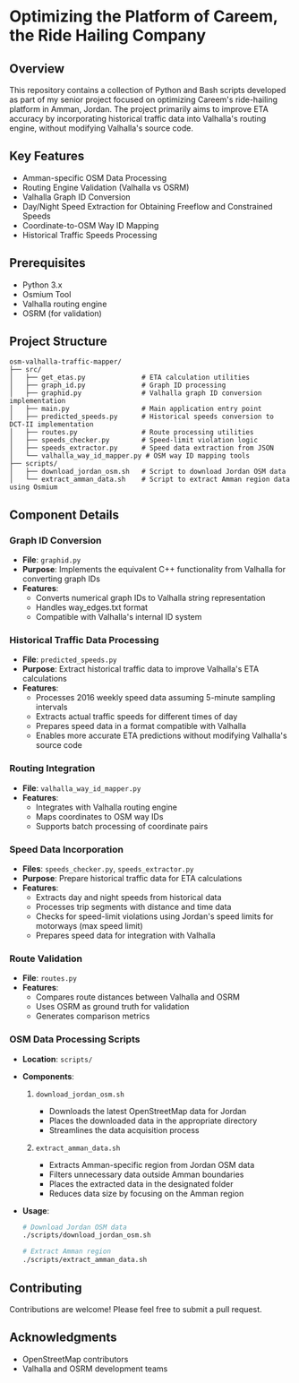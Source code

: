 # Optimizing the Platform of Careem, the Ride Hailing Company

## Overview
This repository contains a collection of Python and Bash scripts developed as part of my senior project focused on optimizing Careem's ride-hailing platform in Amman, Jordan. The project primarily aims to improve ETA accuracy by incorporating historical traffic data into Valhalla's routing engine, without modifying Valhalla's source code.

## Key Features
- Amman-specific OSM Data Processing
- Routing Engine Validation (Valhalla vs OSRM)
- Valhalla Graph ID Conversion
- Day/Night Speed Extraction for Obtaining Freeflow and Constrained Speeds
- Coordinate-to-OSM Way ID Mapping
- Historical Traffic Speeds Processing

## Prerequisites
- Python 3.x
- Osmium Tool
- Valhalla routing engine
- OSRM (for validation)

## Project Structure
```
osm-valhalla-traffic-mapper/
├── src/
│   ├── get_etas.py              # ETA calculation utilities
│   ├── graph_id.py              # Graph ID processing
│   ├── graphid.py               # Valhalla graph ID conversion implementation
│   ├── main.py                  # Main application entry point
│   ├── predicted_speeds.py      # Historical speeds conversion to DCT-II implementation
│   ├── routes.py                # Route processing utilities
│   ├── speeds_checker.py        # Speed-limit violation logic
│   ├── speeds_extractor.py      # Speed data extraction from JSON
│   └── valhalla_way_id_mapper.py # OSM way ID mapping tools
├── scripts/
│   ├── download_jordan_osm.sh   # Script to download Jordan OSM data
│   └── extract_amman_data.sh    # Script to extract Amman region data using Osmium
```

## Component Details

### Graph ID Conversion
- **File**: `graphid.py`
- **Purpose**: Implements the equivalent C++ functionality from Valhalla for converting graph IDs
- **Features**:
  - Converts numerical graph IDs to Valhalla string representation
  - Handles way_edges.txt format
  - Compatible with Valhalla's internal ID system

### Historical Traffic Data Processing
- **File**: `predicted_speeds.py`
- **Purpose**: Extract historical traffic data to improve Valhalla's ETA calculations
- **Features**:
  - Processes 2016 weekly speed data assuming 5-minute sampling intervals
  - Extracts actual traffic speeds for different times of day
  - Prepares speed data in a format compatible with Valhalla
  - Enables more accurate ETA predictions without modifying Valhalla's source code

### Routing Integration
- **File**: `valhalla_way_id_mapper.py`
- **Features**:
  - Integrates with Valhalla routing engine
  - Maps coordinates to OSM way IDs
  - Supports batch processing of coordinate pairs

### Speed Data Incorporation
- **Files**: `speeds_checker.py`, `speeds_extractor.py`
- **Purpose**: Prepare historical traffic data for ETA calculations
- **Features**:
  - Extracts day and night speeds from historical data
  - Processes trip segments with distance and time data
  - Checks for speed-limit violations using Jordan's speed limits for motorways (max speed limit)
  - Prepares speed data for integration with Valhalla

### Route Validation
- **File**: `routes.py`
- **Features**:
  - Compares route distances between Valhalla and OSRM
  - Uses OSRM as ground truth for validation
  - Generates comparison metrics

### OSM Data Processing Scripts
- **Location**: `scripts/`
- **Components**:
  1. `download_jordan_osm.sh`
     - Downloads the latest OpenStreetMap data for Jordan
     - Places the downloaded data in the appropriate directory
     - Streamlines the data acquisition process

  2. `extract_amman_data.sh`
     - Extracts Amman-specific region from Jordan OSM data
     - Filters unnecessary data outside Amman boundaries
     - Places the extracted data in the designated folder
     - Reduces data size by focusing on the Amman region

- **Usage**:
  ```bash
  # Download Jordan OSM data
  ./scripts/download_jordan_osm.sh

  # Extract Amman region
  ./scripts/extract_amman_data.sh
  ```

## Contributing
Contributions are welcome! Please feel free to submit a pull request.

## Acknowledgments
- OpenStreetMap contributors
- Valhalla and OSRM development teams
